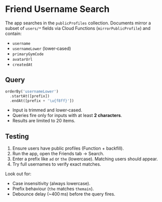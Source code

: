# Friend Username Search

The app searches in the `publicProfiles` collection. Documents mirror a subset of `users/*` fields via Cloud Functions (`mirrorPublicProfile`) and contain:

- `username`
- `usernameLower` (lower‑cased)
- `primaryGymCode`
- `avatarUrl`
- `createdAt`

## Query

```dart
orderBy('usernameLower')
  .startAt([prefix])
  .endAt([prefix + '\u{f8ff}'])
```

- Input is trimmed and lower‑cased.
- Queries fire only for inputs with at least **2 characters**.
- Results are limited to 20 items.

## Testing

1. Ensure users have public profiles (Function + backfill).
2. Run the app, open the Friends tab → Search.
3. Enter a prefix like `ad` or `the` (lowercase). Matching users should appear.
4. Try full usernames to verify exact matches.

Look out for:

- Case insensitivity (always lowercase).
- Prefix behaviour (`the` matches `themain`).
- Debounce delay (~400 ms) before the query fires.

